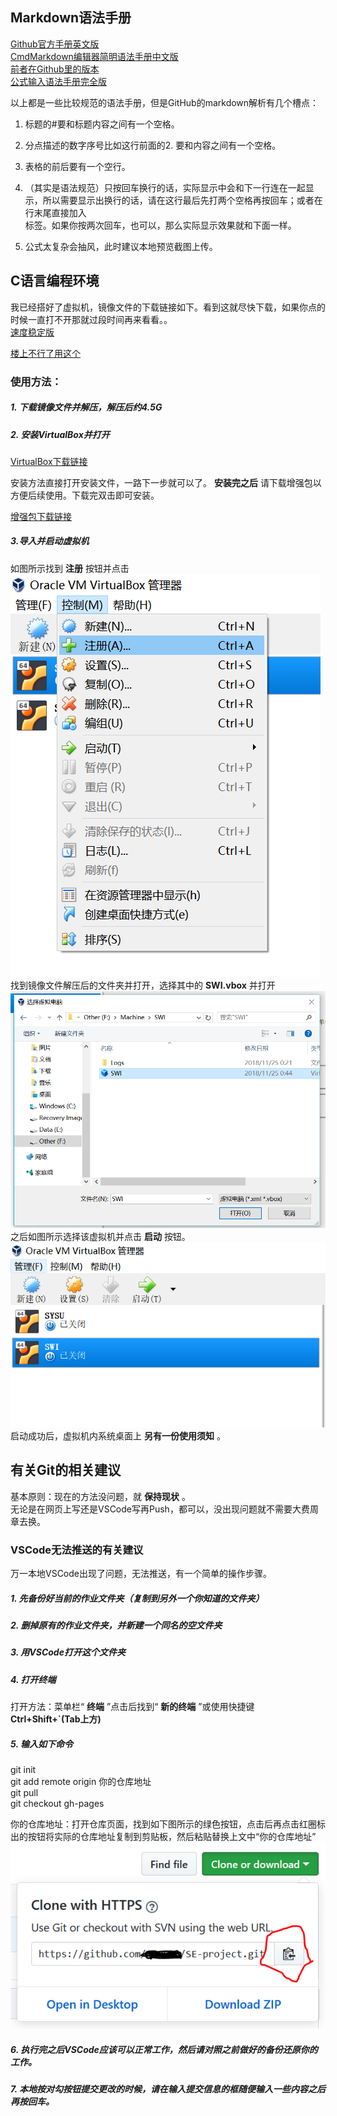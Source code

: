 ## Markdown语法手册

[Github官方手册英文版](https://guides.github.com/features/mastering-markdown/)<br>
[CmdMarkdown编辑器简明语法手册中文版](https://www.zybuluo.com/mdeditor?url=https%3A%2F%2Fwww.zybuluo.com%2Fstatic%2Feditor%2Fmd-help.markdown)<br>
[前者在Github里的版本](https://github.com/gnipbao/markdown-handbook)<br>
[公式输入语法手册完全版](https://www.zybuluo.com/codeep/note/163962)<br>

以上都是一些比较规范的语法手册，但是GitHub的markdown解析有几个槽点：

1. 标题的#要和标题内容之间有一个空格。
2. 分点描述的数字序号比如这行前面的2. 要和内容之间有一个空格。
3. 表格的前后要有一个空行。
4. （其实是语法规范）只按回车换行的话，实际显示中会和下一行连在一起显示，所以需要显示出换行的话，请在这行最后先打两个空格再按回车；或者在行末尾直接加入<br>标签。如果你按两次回车，也可以，那么实际显示效果就和下面一样。

5. 公式太复杂会抽风，此时建议本地预览截图上传。

## C语言编程环境

我已经搭好了虚拟机，镜像文件的下载链接如下。看到这就尽快下载，如果你点的时候一直打不开那就过段时间再来看看。。<br>
[速度稳定版](http://172.18.40.92/SWI.7z)

[楼上不行了用这个](http://172.18.43.207/SWI.7z)

### 使用方法：

##### 1. 下载镜像文件并解压，解压后约4.5G

##### 2. 安装VirtualBox并打开

[VirtualBox下载链接](https://download.virtualbox.org/virtualbox/5.2.22/VirtualBox-5.2.22-126460-Win.exe)

安装方法直接打开安装文件，一路下一步就可以了。
**安装完之后** 请下载增强包以方便后续使用。下载完双击即可安装。

[增强包下载链接](https://download.virtualbox.org/virtualbox/5.2.22/Oracle_VM_VirtualBox_Extension_Pack-5.2.22.vbox-extpack)

##### 3.导入并启动虚拟机

如图所示找到 **注册** 按钮并点击
![](register.png)<br>
找到镜像文件解压后的文件夹并打开，选择其中的 **SWI.vbox** 并打开
![](choose.png)<br>
之后如图所示选择该虚拟机并点击 **启动** 按钮。
![](start.png)<br>
启动成功后，虚拟机内系统桌面上 **另有一份使用须知** 。

## 有关Git的相关建议

基本原则：现在的方法没问题，就 **保持现状** 。<br>
无论是在网页上写还是VSCode写再Push，都可以，没出现问题就不需要大费周章去换。

### VSCode无法推送的有关建议

万一本地VSCode出现了问题，无法推送，有一个简单的操作步骤。

##### 1. 先备份好当前的作业文件夹（复制到另外一个你知道的文件夹）

##### 2. 删掉原有的作业文件夹，并新建一个同名的空文件夹

##### 3. 用VSCode打开这个文件夹

##### 4. 打开终端

打开方法：菜单栏“ **终端** ”点击后找到“ **新的终端** ”或使用快捷键 **Ctrl+Shift+`(Tab上方)**

##### 5. 输入如下命令

git init<br>
git add remote origin 你的仓库地址<br>
git pull<br>
git checkout gh-pages<br>

你的仓库地址：打开仓库页面，找到如下图所示的绿色按钮，点击后再点击红圈标出的按钮将实际的仓库地址复制到剪贴板，然后粘贴替换上文中“你的仓库地址”<br>
![](address.png)

##### 6. 执行完之后VSCode应该可以正常工作，然后请对照之前做好的备份还原你的工作。

##### 7. 本地按对勾按钮提交更改的时候，请在输入提交信息的框随便输入一些内容之后再按回车。